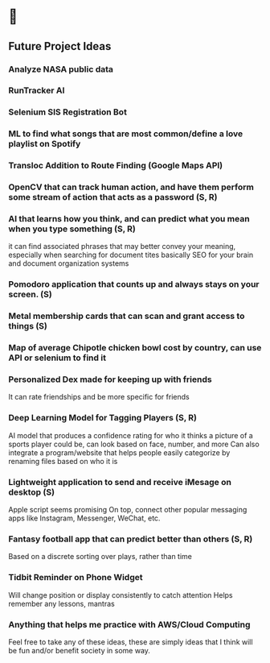 # 👋

## Future Project Ideas

### Analyze NASA public data

### RunTracker AI

### Selenium SIS Registration Bot

### ML to find what songs that are most common/define a love playlist on Spotify

### Transloc Addition to Route Finding (Google Maps API)

### OpenCV that can track human action, and have them perform some stream of action that acts as a password (S, R)

### AI that learns how you think, and can predict what you mean when you type something (S, R)
  it can find associated phrases that may better convey your meaning, especially when searching for document tites
  basically SEO for your brain and document organization systems

### Pomodoro application that counts up and always stays on your screen. (S)

### Metal membership cards that can scan and grant access to things (S)

### Map of average Chipotle chicken bowl cost by country, can use API or selenium to find it

### Personalized Dex made for keeping up with friends
  It can rate friendships and be more specific for friends

### Deep Learning Model for Tagging Players (S, R)
  AI model that produces a confidence rating for who it thinks a picture of a sports player could be, can look based on face, number, and more
  Can also integrate a program/website that helps people easily categorize by renaming files based on who it is

### Lightweight application to send and receive iMesage on desktop (S)
Apple script seems promising
On top, connect other popular messaging apps like Instagram, Messenger, WeChat, etc.

### Fantasy football app that can predict better than others (S, R)
Based on a discrete sorting over plays, rather than time

### Tidbit Reminder on Phone Widget
 Will change position or display consistently to catch attention
 Helps remember any lessons, mantras

### Anything that helps me practice with AWS/Cloud Computing

Feel free to take any of these ideas, these are simply ideas that I think will be fun and/or benefit society in some way.

  

